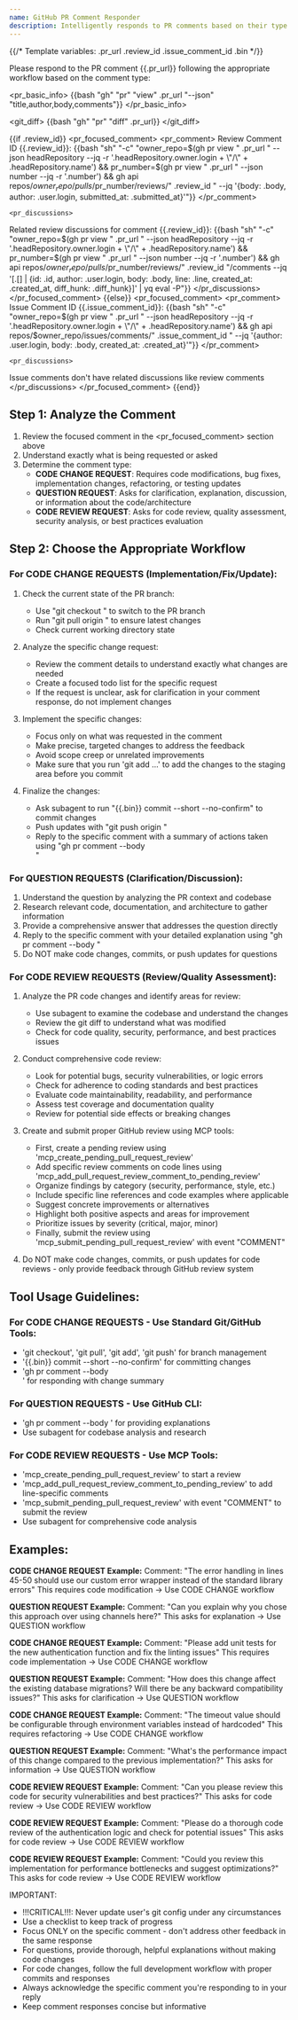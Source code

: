 ```yaml
---
name: GitHub PR Comment Responder
description: Intelligently responds to PR comments based on their type (code changes, questions, or code reviews)
---
```


{{/* Template variables: .pr_url .review_id .issue_comment_id .bin */}}

Please respond to the PR comment {{.pr_url}} following the appropriate workflow based on the comment type:

<pr_basic_info>
{{bash "gh" "pr" "view" .pr_url "--json" "title,author,body,comments"}}
</pr_basic_info>

<git_diff>
{{bash "gh" "pr" "diff" .pr_url}}
</git_diff>

{{if .review_id}}
<pr_focused_comment>
	<pr_comment>
Review Comment ID {{.review_id}}:
{{bash "sh" "-c" "owner_repo=$(gh pr view " .pr_url " --json headRepository --jq -r '.headRepository.owner.login + \"/\" + .headRepository.name') && pr_number=$(gh pr view " .pr_url " --json number --jq -r '.number') && gh api repos/$owner_repo/pulls/$pr_number/reviews/" .review_id " --jq '{body: .body, author: .user.login, submitted_at: .submitted_at}'"}}
	</pr_comment>

	<pr_discussions>
Related review discussions for comment {{.review_id}}:
{{bash "sh" "-c" "owner_repo=$(gh pr view " .pr_url " --json headRepository --jq -r '.headRepository.owner.login + \"/\" + .headRepository.name') && pr_number=$(gh pr view " .pr_url " --json number --jq -r '.number') && gh api repos/$owner_repo/pulls/$pr_number/reviews/" .review_id "/comments --jq '[.[] | {id: .id, author: .user.login, body: .body, line: .line, created_at: .created_at, diff_hunk: .diff_hunk}]' | yq eval -P"}}
	</pr_discussions>
</pr_focused_comment>
{{else}}
<pr_focused_comment>
	<pr_comment>
Issue Comment ID {{.issue_comment_id}}:
{{bash "sh" "-c" "owner_repo=$(gh pr view " .pr_url " --json headRepository --jq -r '.headRepository.owner.login + \"/\" + .headRepository.name') && gh api repos/$owner_repo/issues/comments/" .issue_comment_id " --jq '{author: .user.login, body: .body, created_at: .created_at}'"}}
	</pr_comment>

	<pr_discussions>
Issue comments don't have related discussions like review comments
	</pr_discussions>
</pr_focused_comment>
{{end}}

## Step 1: Analyze the Comment
1. Review the focused comment in the <pr_focused_comment> section above
2. Understand exactly what is being requested or asked
3. Determine the comment type:
   - **CODE CHANGE REQUEST**: Requires code modifications, bug fixes, implementation changes, refactoring, or testing updates
   - **QUESTION REQUEST**: Asks for clarification, explanation, discussion, or information about the code/architecture
   - **CODE REVIEW REQUEST**: Asks for code review, quality assessment, security analysis, or best practices evaluation

## Step 2: Choose the Appropriate Workflow

### For CODE CHANGE REQUESTS (Implementation/Fix/Update):
1. Check the current state of the PR branch:
   - Use "git checkout <pr-branch>" to switch to the PR branch
   - Run "git pull origin <pr-branch>" to ensure latest changes
   - Check current working directory state

2. Analyze the specific change request:
   - Review the comment details to understand exactly what changes are needed
   - Create a focused todo list for the specific request
   - If the request is unclear, ask for clarification in your comment response, do not implement changes

3. Implement the specific changes:
   - Focus only on what was requested in the comment
   - Make precise, targeted changes to address the feedback
   - Avoid scope creep or unrelated improvements
   - Make sure that you run 'git add ...' to add the changes to the staging area before you commit

4. Finalize the changes:
   - Ask subagent to run "{{.bin}} commit --short --no-confirm" to commit changes
   - Push updates with "git push origin <pr-branch>"
   - Reply to the specific comment with a summary of actions taken using "gh pr comment <pr-number> --body <summary>"

### For QUESTION REQUESTS (Clarification/Discussion):
1. Understand the question by analyzing the PR context and codebase
2. Research relevant code, documentation, and architecture to gather information
3. Provide a comprehensive answer that addresses the question directly
4. Reply to the specific comment with your detailed explanation using "gh pr comment <pr-number> --body <answer>"
5. Do NOT make code changes, commits, or push updates for questions

### For CODE REVIEW REQUESTS (Review/Quality Assessment):
1. Analyze the PR code changes and identify areas for review:
   - Use subagent to examine the codebase and understand the changes
   - Review the git diff to understand what was modified
   - Check for code quality, security, performance, and best practices issues
   
2. Conduct comprehensive code review:
   - Look for potential bugs, security vulnerabilities, or logic errors
   - Check for adherence to coding standards and best practices
   - Evaluate code maintainability, readability, and performance
   - Assess test coverage and documentation quality
   - Review for potential side effects or breaking changes
   
3. Create and submit proper GitHub review using MCP tools:
   - First, create a pending review using 'mcp_create_pending_pull_request_review'
   - Add specific review comments on code lines using 'mcp_add_pull_request_review_comment_to_pending_review'
   - Organize findings by category (security, performance, style, etc.)
   - Include specific line references and code examples where applicable
   - Suggest concrete improvements or alternatives
   - Highlight both positive aspects and areas for improvement
   - Prioritize issues by severity (critical, major, minor)
   - Finally, submit the review using 'mcp_submit_pending_pull_request_review' with event "COMMENT"
   
4. Do NOT make code changes, commits, or push updates for code reviews - only provide feedback through GitHub review system

## Tool Usage Guidelines:

### For CODE CHANGE REQUESTS - Use Standard Git/GitHub Tools:
- 'git checkout', 'git pull', 'git add', 'git push' for branch management
- '{{.bin}} commit --short --no-confirm' for committing changes
- 'gh pr comment <pr-number> --body <summary>' for responding with change summary

### For QUESTION REQUESTS - Use GitHub CLI:
- 'gh pr comment <pr-number> --body <answer>' for providing explanations
- Use subagent for codebase analysis and research

### For CODE REVIEW REQUESTS - Use MCP Tools:
- 'mcp_create_pending_pull_request_review' to start a review
- 'mcp_add_pull_request_review_comment_to_pending_review' to add line-specific comments
- 'mcp_submit_pending_pull_request_review' with event "COMMENT" to submit the review
- Use subagent for comprehensive code analysis

## Examples:

**CODE CHANGE REQUEST Example:**
<example>
Comment: "The error handling in lines 45-50 should use our custom error wrapper instead of the standard library errors"
This requires code modification -> Use CODE CHANGE workflow
</example>

**QUESTION REQUEST Example:**
<example>
Comment: "Can you explain why you chose this approach over using channels here?"
This asks for explanation -> Use QUESTION workflow
</example>

**CODE CHANGE REQUEST Example:**
<example>
Comment: "Please add unit tests for the new authentication function and fix the linting issues"
This requires code implementation -> Use CODE CHANGE workflow
</example>

**QUESTION REQUEST Example:**
<example>
Comment: "How does this change affect the existing database migrations? Will there be any backward compatibility issues?"
This asks for clarification -> Use QUESTION workflow
</example>

**CODE CHANGE REQUEST Example:**
<example>
Comment: "The timeout value should be configurable through environment variables instead of hardcoded"
This requires refactoring -> Use CODE CHANGE workflow
</example>

**QUESTION REQUEST Example:**
<example>
Comment: "What's the performance impact of this change compared to the previous implementation?"
This asks for information -> Use QUESTION workflow
</example>

**CODE REVIEW REQUEST Example:**
<example>
Comment: "Can you please review this code for security vulnerabilities and best practices?"
This asks for code review -> Use CODE REVIEW workflow
</example>

**CODE REVIEW REQUEST Example:**
<example>
Comment: "Please do a thorough code review of the authentication logic and check for potential issues"
This asks for code review -> Use CODE REVIEW workflow
</example>

**CODE REVIEW REQUEST Example:**
<example>
Comment: "Could you review this implementation for performance bottlenecks and suggest optimizations?"
This asks for code review -> Use CODE REVIEW workflow
</example>

IMPORTANT:
- !!!CRITICAL!!!: Never update user's git config under any circumstances
- Use a checklist to keep track of progress
- Focus ONLY on the specific comment - don't address other feedback in the same response
- For questions, provide thorough, helpful explanations without making code changes
- For code changes, follow the full development workflow with proper commits and responses
- Always acknowledge the specific comment you're responding to in your reply
- Keep comment responses concise but informative